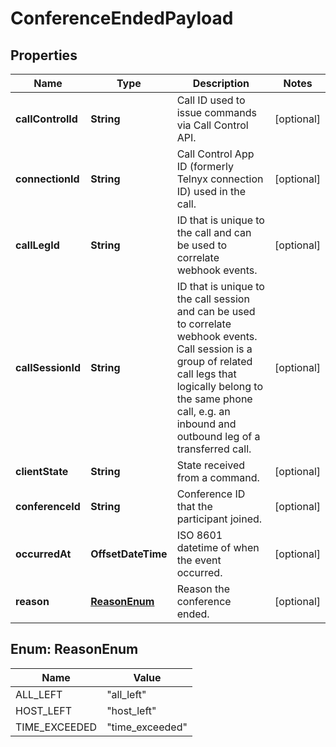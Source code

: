 

# ConferenceEndedPayload


## Properties

| Name | Type | Description | Notes |
|------------ | ------------- | ------------- | -------------|
|**callControlId** | **String** | Call ID used to issue commands via Call Control API. |  [optional] |
|**connectionId** | **String** | Call Control App ID (formerly Telnyx connection ID) used in the call. |  [optional] |
|**callLegId** | **String** | ID that is unique to the call and can be used to correlate webhook events. |  [optional] |
|**callSessionId** | **String** | ID that is unique to the call session and can be used to correlate webhook events. Call session is a group of related call legs that logically belong to the same phone call, e.g. an inbound and outbound leg of a transferred call. |  [optional] |
|**clientState** | **String** | State received from a command. |  [optional] |
|**conferenceId** | **String** | Conference ID that the participant joined. |  [optional] |
|**occurredAt** | **OffsetDateTime** | ISO 8601 datetime of when the event occurred. |  [optional] |
|**reason** | [**ReasonEnum**](#ReasonEnum) | Reason the conference ended. |  [optional] |



## Enum: ReasonEnum

| Name | Value |
|---- | -----|
| ALL_LEFT | &quot;all_left&quot; |
| HOST_LEFT | &quot;host_left&quot; |
| TIME_EXCEEDED | &quot;time_exceeded&quot; |



